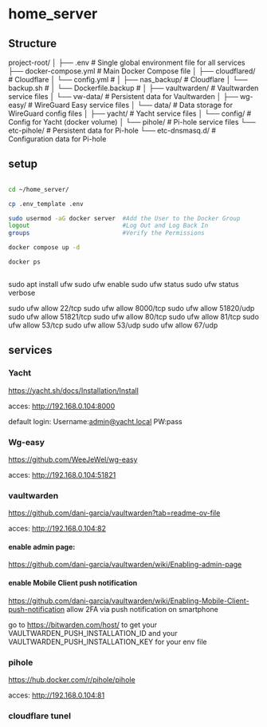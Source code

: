# home_server


## Structure

project-root/
│
├── .env                       # Single global environment file for all services
├── docker-compose.yml         # Main Docker Compose file
│
├── cloudflared/               # Cloudflare 
│   └── config.yml             # 
│
├── nas_backup/                # Cloudflare 
│   └── backup.sh              # 
│   └── Dockerfile.backup      # 
│
├── vaultwarden/               # Vaultwarden service files
│   └── vw-data/               # Persistent data for Vaultwarden
│
├── wg-easy/                   # WireGuard Easy service files
│   └── data/                  # Data storage for WireGuard config files
│
├── yacht/                     # Yacht service files
│   └── config/                # Config for Yacht (docker volume)
│
└── pihole/                    # Pi-hole service files
    └── etc-pihole/            # Persistent data for Pi-hole
    └── etc-dnsmasq.d/         # Configuration data for Pi-hole


## setup

```bash

cd ~/home_server/

cp .env_template .env

sudo usermod -aG docker server  #Add the User to the Docker Group
logout                          #Log Out and Log Back In
groups                          #Verify the Permissions

docker compose up -d

docker ps



```

sudo apt install ufw
sudo ufw enable
sudo ufw status
sudo ufw status verbose

sudo ufw allow 22/tcp
sudo ufw allow 8000/tcp
sudo ufw allow 51820/udp
sudo ufw allow 51821/tcp
sudo ufw allow 80/tcp
sudo ufw allow 81/tcp
sudo ufw allow 53/tcp
sudo ufw allow 53/udp
sudo ufw allow 67/udp


## services

### Yacht

https://yacht.sh/docs/Installation/Install

acces: http://192.168.0.104:8000

default login:
Username:admin@yacht.local
PW:pass

### Wg-easy

https://github.com/WeeJeWel/wg-easy

acces: http://192.168.0.104:51821


### vaultwarden

https://github.com/dani-garcia/vaultwarden?tab=readme-ov-file

acces: http://192.168.0.104:82

#### enable admin page:
https://github.com/dani-garcia/vaultwarden/wiki/Enabling-admin-page

#### enable Mobile Client push notification
https://github.com/dani-garcia/vaultwarden/wiki/Enabling-Mobile-Client-push-notification
allow 2FA via push notification on smartphone

go to https://bitwarden.com/host/ to get your VAULTWARDEN_PUSH_INSTALLATION_ID and your VAULTWARDEN_PUSH_INSTALLATION_KEY for your env file

### pihole

https://hub.docker.com/r/pihole/pihole

acces: http://192.168.0.104:81


### cloudflare tunel

